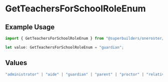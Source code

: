 # GetTeachersForSchoolRoleEnum

## Example Usage

```typescript
import { GetTeachersForSchoolRoleEnum } from "@superbuilders/oneroster/models/operations";

let value: GetTeachersForSchoolRoleEnum = "guardian";
```

## Values

```typescript
"administrator" | "aide" | "guardian" | "parent" | "proctor" | "relative" | "student" | "teacher"
```